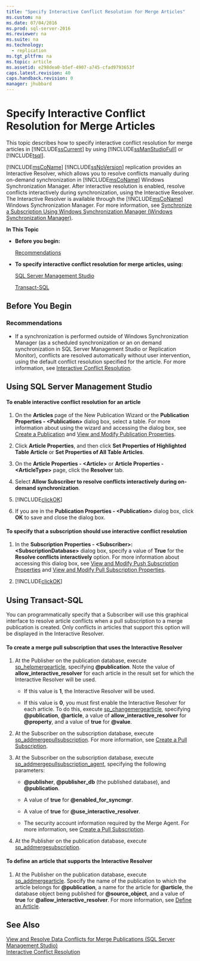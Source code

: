 ```yaml
---
title: "Specify Interactive Conflict Resolution for Merge Articles"
ms.custom: na
ms.date: 07/04/2016
ms.prod: sql-server-2016
ms.reviewer: na
ms.suite: na
ms.technology: 
  - replication
ms.tgt_pltfrm: na
ms.topic: article
ms.assetid: e298dea0-b5ef-4907-a745-cfad9793653f
caps.latest.revision: 40
caps.handback.revision: 0
manager: jhubbard
---
```

# Specify Interactive Conflict Resolution for Merge Articles
This topic describes how to specify interactive conflict resolution for merge articles in [!INCLUDE[ssCurrent](../../Topics/TopicNameContainA/tokens/ssCurrent_md.md)] by using [!INCLUDE[ssManStudioFull](../../Topics/TopicNameContainA/tokens/ssManStudioFull_md.md)] or [!INCLUDE[tsql](../../Topics/TopicNameContainA/tokens/tsql_md.md)].  
  
 [!INCLUDE[msCoName](../../Topics/TopicNameContainA/tokens/msCoName_md.md)] [!INCLUDE[ssNoVersion](../../Topics/TopicNameContainA/tokens/ssNoVersion_md.md)] replication provides an Interactive Resolver, which allows you to resolve conflicts manually during on-demand synchronization in [!INCLUDE[msCoName](../../Topics/TopicNameContainA/tokens/msCoName_md.md)] Windows Synchronization Manager. After interactive resolution is enabled, resolve conflicts interactively during synchronization, using the Interactive Resolver. The Interactive Resolver is available through the [!INCLUDE[msCoName](../../Topics/TopicNameContainA/tokens/msCoName_md.md)] Windows Synchronization Manager. For more information, see [Synchronize a Subscription Using Windows Synchronization Manager (Windows Synchronization Manager)](../../Topics/TopicNameContainA/Synchronize-a-Subscription-Using-Windows-Synchronization-Manager--Windows-Synchronization-Manager-.md).  
  
 **In This Topic**  
  
-   **Before you begin:**  
  
     [Recommendations](#Recommendations)  
  
-   **To specify interactive conflict resolution for merge articles, using:**  
  
     [SQL Server Management Studio](#SSMSProcedure)  
  
     [Transact-SQL](#TsqlProcedure)  
  
##  <a name="BeforeYouBegin"></a> Before You Begin  
  
###  <a name="Recommendations"></a> Recommendations  
  
-   If a synchronization is performed outside of Windows Synchronization Manager (as a scheduled synchronization or an on demand synchronization in SQL Server Management Studio or Replication Monitor), conflicts are resolved automatically without user intervention, using the default conflict resolution specified for the article. For more information, see [Interactive Conflict Resolution](../../Topics/TopicNameNotContainA/Interactive-Conflict-Resolution.md).  
  
##  <a name="SSMSProcedure"></a> Using SQL Server Management Studio  
  
#### To enable interactive conflict resolution for an article  
  
1.  On the **Articles** page of the New Publication Wizard or the **Publication Properties - <Publication\>** dialog box, select a table. For more information about using the wizard and accessing the dialog box, see [Create a Publication](../../Topics/TopicNameContainA/Create-a-Publication.md) and [View and Modify Publication Properties](../../Topics/TopicNameNotContainA/View-and-Modify-Publication-Properties.md).  
  
2.  Click **Article Properties**, and then click **Set Properties of Highlighted Table Article** or **Set Properties of All Table Articles**.  
  
3.  On the **Article Properties - <Article\>** or **Article Properties - <ArticleType\>** page, click the **Resolver** tab.  
  
4.  Select **Allow Subscriber to resolve conflicts interactively during on-demand synchronization**.  
  
5.  [!INCLUDE[clickOK](../../Topics/TopicNameContainA/tokens/clickOK_md.md)]  
  
6.  If you are in the **Publication Properties - <Publication\>** dialog box, click **OK** to save and close the dialog box.  
  
#### To specify that a subscription should use interactive conflict resolution  
  
1.  In the **Subscription Properties - <Subscriber\>: <SubscriptionDatabase\>** dialog box, specify a value of **True** for the **Resolve conflicts interactively** option. For more information about accessing this dialog box, see [View and Modify Push Subscription Properties](../../Topics/TopicNameNotContainA/View-and-Modify-Push-Subscription-Properties.md) and [View and Modify Pull Subscription Properties](../../Topics/TopicNameNotContainA/View-and-Modify-Pull-Subscription-Properties.md).  
  
2.  [!INCLUDE[clickOK](../../Topics/TopicNameContainA/tokens/clickOK_md.md)]  
  
##  <a name="TsqlProcedure"></a> Using Transact-SQL  
 You can programmatically specify that a Subscriber will use this graphical interface to resolve article conflicts when a pull subscription to a merge publication is created. Only conflicts in articles that support this option will be displayed in the Interactive Resolver.  
  
#### To create a merge pull subscription that uses the Interactive Resolver  
  
1.  At the Publisher on the publication database, execute [sp_helpmergearticle](assetId:///dfe1e1e1-9a65-406a-aced-6385a078e135), specifying **@publication**. Note the value of **allow_interactive_resolver** for each article in the result set for which the Interactive Resolver will be used.  
  
    -   If this value is **1**, the Interactive Resolver will be used.  
  
    -   If this value is **0**, you must first enable the Interactive Resolver for each article. To do this, execute [sp_changemergearticle](assetId:///0dc3da5c-4af6-45be-b5f0-074da182def2), specifying **@publication**, **@article**, a value of **allow_interactive_resolver** for **@property**, and a value of **true** for **@value**.  
  
2.  At the Subscriber on the subscription database, execute [sp_addmergepullsubscription](assetId:///d63909a0-8ea7-4734-9ce8-8204d936a3e4). For more information, see [Create a Pull Subscription](../../Topics/TopicNameContainA/Create-a-Pull-Subscription.md).  
  
3.  At the Subscriber on the subscription database, execute [sp_addmergepullsubscription_agent](assetId:///a2f4b086-078d-49b5-8971-8a1e3f6a6feb), specifying the following parameters:  
  
    -   **@publisher**, **@publisher_db** (the published database), and **@publication**.  
  
    -   A value of **true** for **@enabled_for_syncmgr**.  
  
    -   A value of **true** for **@use_interactive_resolver**.  
  
    -   The security account information required by the Merge Agent. For more information, see [Create a Pull Subscription](../../Topics/TopicNameContainA/Create-a-Pull-Subscription.md).  
  
4.  At the Publisher on the publication database, execute [sp_addmergesubscription](assetId:///a191d817-0132-49ff-93ca-76f13e609b38).  
  
#### To define an article that supports the Interactive Resolver  
  
1.  At the Publisher on the publication database, execute [sp_addmergearticle](assetId:///0df654ea-24e2-4c61-a75a-ecaa7a140a6c). Specify the name of the publication to which the article belongs for **@publication**, a name for the article for **@article**, the database object being published for **@source_object**, and a value of **true** for **@allow_interactive_resolver**. For more information, see [Define an Article](../../Topics/TopicNameNotContainA/Define-an-Article.md).  
  
## See Also  
 [View and Resolve Data Conflicts for Merge Publications (SQL Server Management Studio)](../../Topics/TopicNameNotContainA/View-and-Resolve-Data-Conflicts-for-Merge-Publications--SQL-Server-Management-Studio-.md)   
 [Interactive Conflict Resolution](../../Topics/TopicNameNotContainA/Interactive-Conflict-Resolution.md)